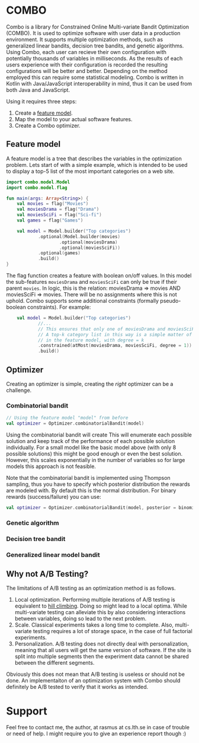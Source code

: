 # COMBO

Combo is a library for Constrained Online Multi-variate Bandit Optimization (COMBO). It is used to optimize software with user data in a production environment. It supports multiple optimization methods, such as generalized linear bandits, decision tree bandits, and genetic algorithms. Using Combo, each user can recieve their own configuration with potentially thousands of variables in milliseconds. As the results of each users experience with their configuration is recorded the resulting configurations will be better and better. Depending on the method employed this can require some statistical modeling. Combo is written in Kotlin with Java/JavaScript interoperability in mind, thus it can be used from both Java and JavaScript.

Using it requires three steps: 

1. Create a [feature model](https://en.wikipedia.org/wiki/Feature_model).
2. Map the model to your actual software features.
3. Create a Combo optimizer.

## Feature model

A feature model is a tree that describes the variables in the optimization problem. Lets start of with a simple example, which is intended to be used to display a top-5 list of the most important categories on a web site.

```kotlin
import combo.model.Model
import combo.model.flag

fun main(args: Array<String>) {
    val movies = flag("Movies")
    val moviesDrama = flag("Drama")
    val moviesSciFi = flag("Sci-fi")
    val games = flag("Games")

    val model = Model.builder("Top categories")
            .optional(Model.builder(movies)
                    .optional(moviesDrama)
                    .optional(moviesSciFi))
            .optional(games)
            .build()
}
```

The flag function creates a feature with boolean on/off values. In this model the sub-features `moviesDrama` and `moviesSciFi` can only be true if their parent `movies`. In logic, this is the relation: moviesDrama => movies AND moviesSciFi => movies. There will be no assignments where this is not uphold. Combo supports some additional constraints (formally pseudo-boolean constraints). For example:

```kotlin
    val model = Model.builder("Top categories")
            //...
            // This ensures that only one of moviesDrama and moviesSciFi will be true simultaneously
            // A top-k category list in this way is a simple matter of adding an atMost constraint with each leaf-node
            // in the feature model, with degree = k
            .constrained(atMost(moviesDrama, moviesSciFi, degree = 1))
            .build()
```

## Optimizer

Creating an optimizer is simple, creating the _right_ optimizer can be a challenge.


### Combinatorial bandit
```kotlin
// Using the feature model "model" from before
val optimizer = Optimizer.combinatorialBandit(model)
```

Using the combinatorial bandit will create This will enumerate each possible solution and keep track of the performance of each possible solution individually. For a small model like the basic model above (with only 8 possible solutions) this might be good enough or even the best solution. However, this scales exponentially in the number of variables so for large models this approach is not feasible.

Note that the combinatorial bandit is implemented using Thompson sampling, thus you have to specify which posterior distribution the rewards are modeled with. By default this is the normal distribution. For binary rewards (success/failure) you can use:

```kotlin
val optimizer = Optimizer.combinatorialBandit(model, posterior = binomial())
```

### Genetic algorithm
### Decision tree bandit
### Generalized linear model bandit

## Why not A/B Testing?

The limitations of A/B testing as an optimization method is as follows.

1. Local optimization. Performing multiple iterations of A/B testing is equivalent to [hill climbing](https://en.wikipedia.org/wiki/Hill_climbing). Doing so might lead to a local optima. While multi-variate testing can alleviate this by also considering interactions between variables, doing so lead to the next problem.
2. Scale. Classical experiments takes a long time to complete. Also, multi-variate testing requires a lot of storage space, in the case of full factorial experiments.
3. Personalization. A/B testing does not directly deal with personalization, meaning that all users will get the same version of software. If the site is split into multiple segments then the experiment data cannot be shared between the different segments.

Obviously this does not mean that A/B testing is useless or should not be done. An implementaiton of an optimization system with Combo should definitely be A/B tested to verify that it works as intended.

# Support
Feel free to contact me, the author, at rasmus at cs.lth.se in case of trouble or need of help. I might require you to give an experience report though :)
